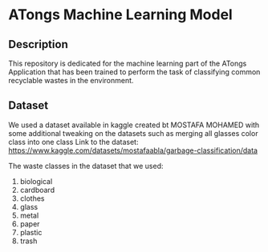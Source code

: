 # ATongs Machine Learning Model

## Description
This repository is dedicated for the machine learning part of the ATongs Application that has been trained to perform 
the task of classifying common recyclable wastes in the environment.

## Dataset
We used a dataset available in kaggle created bt MOSTAFA MOHAMED with some additional tweaking on the datasets such as 
merging all glasses color class into one class
Link to the dataset: https://www.kaggle.com/datasets/mostafaabla/garbage-classification/data

The waste classes in the dataset that we used:

1. biological
2. cardboard
3. clothes
4. glass
5. metal
6. paper 
7. plastic 
8. trash

